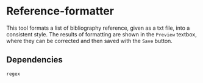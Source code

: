# Reference-formatter

This tool formats a list of bibliography reference, given as a txt file, into a consistent style.
The results of formatting are shown in the `Preview` textbox, where they can be corrected and then saved with the `Save` button.

## Dependencies
```
regex
```
